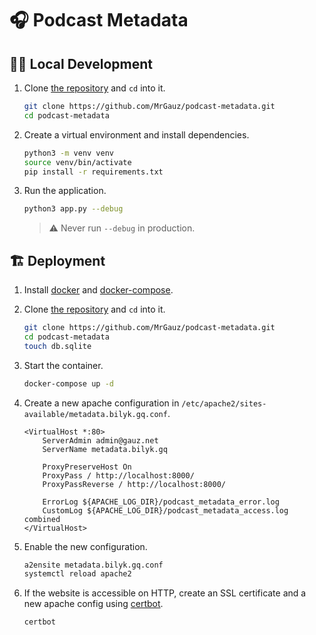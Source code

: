 # 🎧 Podcast Metadata

## 👨‍💻 Local Development

1. Clone [the repository](https://github.com/MrGauz/podcast-metadata) and `cd` into it.

    ```bash
    git clone https://github.com/MrGauz/podcast-metadata.git
    cd podcast-metadata
    ```

2. Create a virtual environment and install dependencies.

    ```bash
    python3 -m venv venv
    source venv/bin/activate
    pip install -r requirements.txt
    ```

3. Run the application.

    ```bash
    python3 app.py --debug
    ```

   > ⚠️ Never run `--debug` in production.

## 🏗️ Deployment

1. Install [docker](https://docs.docker.com/engine/install/linux) and [docker-compose](https://docs.docker.com/compose/install/linux/).

2. Clone [the repository](https://github.com/MrGauz/podcast-metadata) and `cd` into it.

    ```bash
    git clone https://github.com/MrGauz/podcast-metadata.git
    cd podcast-metadata
    touch db.sqlite
    ```

3. Start the container.

    ```bash
    docker-compose up -d
    ```

4. Create a new apache configuration in `/etc/apache2/sites-available/metadata.bilyk.gq.conf`.

   ```apacheconf
   <VirtualHost *:80>
       ServerAdmin admin@gauz.net
       ServerName metadata.bilyk.gq

       ProxyPreserveHost On
       ProxyPass / http://localhost:8000/
       ProxyPassReverse / http://localhost:8000/

       ErrorLog ${APACHE_LOG_DIR}/podcast_metadata_error.log
       CustomLog ${APACHE_LOG_DIR}/podcast_metadata_access.log combined
   </VirtualHost>
   ```

5. Enable the new configuration.

   ```bash
   a2ensite metadata.bilyk.gq.conf
   systemctl reload apache2
   ```

6. If the website is accessible on HTTP, create an SSL certificate and a new apache config
   using [certbot](https://certbot.eff.org/).

   ```bash
   certbot
   ```